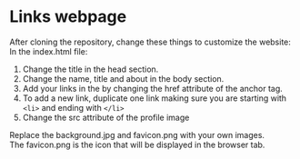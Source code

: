# Links webpage
After cloning the repository, change these things to customize the website:  
In the index.html file:  
1. Change the title in the head section.  
2. Change the name, title and about in the body section.
3. Add your links in the by changing the href attribute of the anchor tag.
4. To add a new link, duplicate one link making sure you are starting with `<li>` and ending with `</li>`
5. Change the src attribute of the profile image

Replace the background.jpg and favicon.png with your own images.  
The favicon.png is the icon that will be displayed in the browser tab.
